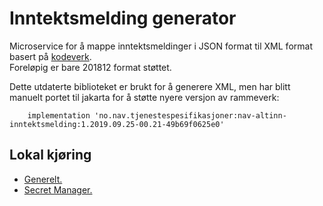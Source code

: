 # Inntektsmelding generator
Microservice for å mappe inntektsmeldinger i JSON format til XML format basert
på [kodeverk](https://github.com/navikt/tjenestespesifikasjoner/blob/master/nav-altinn-inntektsmelding/src/main/xsd/).  
Foreløpig er bare 201812 format støttet.

Dette utdaterte biblioteket er brukt for å generere XML, men har blitt manuelt portet til jakarta for å støtte nyere
versjon av rammeverk:

```
    implementation 'no.nav.tjenestespesifikasjoner:nav-altinn-inntektsmelding:1.2019.09.25-00.21-49b69f0625e0'
```

## Lokal kjøring
* [Generelt.](../../docs/local_general.md)
* [Secret Manager.](../../docs/local_secretmanager.md)
